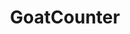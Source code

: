 ---
git: https://github.com/zgoat/goatcounter
logohandle: goatcounter
sort: goatcounter
title: GoatCounter
website: https://www.goatcounter.com/
---